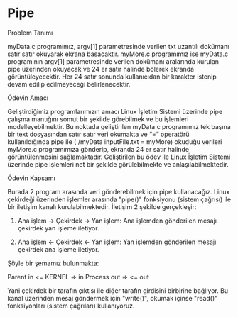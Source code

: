 # Pipe
Problem Tanımı

myData.c programımız, argv[1] parametresinde verilen txt uzantılı dokümanı satır satır okuyarak ekrana basacaktır. myMore.c programımız ise myData.c programının argv[1]  parametresinde verilen dokümanı aralarında kurulan pipe üzerinden okuyacak ve 24 er satır halinde bölerek ekranda görüntüleyecektir. Her 24 satır sonunda kullanıcıdan bir karakter istenip devam edilip edilmeyeceği belirlenecektir. 

Ödevin Amacı

Geliştirdiğimiz programlarımızın amacı Linux İşletim Sistemi üzerinde pipe çalışma mantığını somut bir şekilde görebilmek ve bu işlemleri modelleyebilmektir. Bu noktada geliştirilen myData.c programımız tek başına bir text dosyasından satır satır veri okumakta ve “=” operatörü kullanıldığında pipe ile (./myData inputFile.txt = myMore) okuduğu verileri myMore.c programımıza gönderip, ekranda 24 er satır halinde görüntülenmesini sağlamaktadır. Geliştirilen bu ödev ile Linux İşletim Sistemi üzerinde pipe işlemleri net bir şekilde görülebilmekte ve anlaşılabilmektedir.

Ödevin Kapsamı

Burada 2 program arasında veri gönderebilmek için pipe kullanacağız. Linux çekirdeği üzerinden işlemler arasında "pipe()" fonksiyonu (sistem çağrısı) ile bir iletişim kanalı kurulabilmektedir. İletişim 2 şekilde gerçekleşir:

1.	Ana işlem -> Çekirdek -> Yan işlem:  Ana işlemden gönderilen mesajı çekirdek yan işleme iletiyor.

2.	Ana işlem <- Çekirdek <- Yan işlem: Yan işlemden gönderilen mesajı çekirdek ana işleme iletiyor.






Şöyle bir şemamız bulunmakta:

 
Parent  in     <=            KERNEL       =>  in
Process out    =>                         <=  out

Yani çekirdek bir tarafın çıktısı ile diğer tarafın girdisini birbirine bağlıyor. Bu kanal üzerinden mesaj göndermek için "write()", okumak içinse "read()" fonksiyonları (sistem çağrıları) kullanıyoruz.

